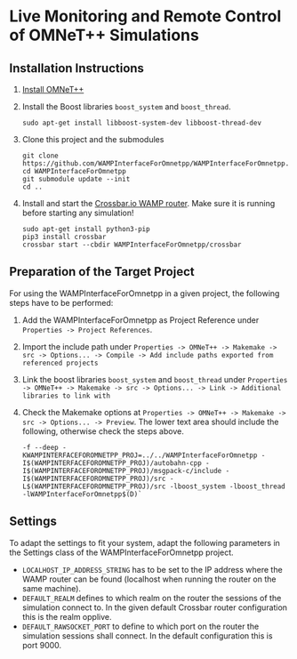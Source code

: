 # Live Monitoring and Remote Control of OMNeT++ Simulations

## Installation Instructions

1. <a href="https://www.youtube.com/watch?v=WwkLIbBmU6Q">Install OMNeT++</a>

2. Install the Boost libraries `boost_system` and `boost_thread`.

    ```
    sudo apt-get install libboost-system-dev libboost-thread-dev
    ```

3. Clone this project and the submodules

    ```
    git clone https://github.com/WAMPInterfaceForOmnetpp/WAMPInterfaceForOmnetpp.git
    cd WAMPInterfaceForOmnetpp
    git submodule update --init
    cd ..
    ```

4. Install and start the <a href="https://github.com/crossbario/crossbar">Crossbar.io WAMP router</a>. Make sure it is running before starting any simulation!

    ```
    sudo apt-get install python3-pip
    pip3 install crossbar
    crossbar start --cbdir WAMPInterfaceForOmnetpp/crossbar
    ```

## Preparation of the Target Project

For using the WAMPInterfaceForOmnetpp in a given project, the following steps have to be performed:

1. Add the WAMPInterfaceForOmnetpp as Project Reference under `Properties -> Project References`.

2. Import the include path under `Properties -> OMNeT++ -> Makemake -> src -> Options... -> Compile -> Add include paths exported from referenced projects`

3. Link the boost libraries `boost_system` and `boost_thread` under `Properties -> OMNeT++ -> Makemake -> src -> Options... -> Link -> Additional libraries to link with`

4. Check the Makemake options at `Properties -> OMNeT++ -> Makemake -> src -> Options... -> Preview`. The lower text area should include the following, otherwise check the steps above.

    ```
    -f --deep -KWAMPINTERFACEFOROMNETPP_PROJ=../../WAMPInterfaceForOmnetpp -I$(WAMPINTERFACEFOROMNETPP_PROJ)/autobahn-cpp -I$(WAMPINTERFACEFOROMNETPP_PROJ)/msgpack-c/include -I$(WAMPINTERFACEFOROMNETPP_PROJ)/src -L$(WAMPINTERFACEFOROMNETPP_PROJ)/src -lboost_system -lboost_thread -lWAMPInterfaceForOmnetpp$(D)`
    ```

## Settings

To adapt the settings to fit your system, adapt the following parameters in the Settings class of the WAMPInterfaceForOmnetpp project.

* `LOCALHOST_IP_ADDRESS_STRING` has to be set to the IP address where the WAMP router can be found (localhost when running the router on the same machine).
* `DEFAULT_REALM` defines to which realm on the router the sessions of the simulation connect to. In the given default Crossbar router configuration this is the realm opplive.
* `DEFAULT_RAWSOCKET_PORT` to define to which port on the router the simulation sessions shall connect. In the default configuration this is port 9000.
